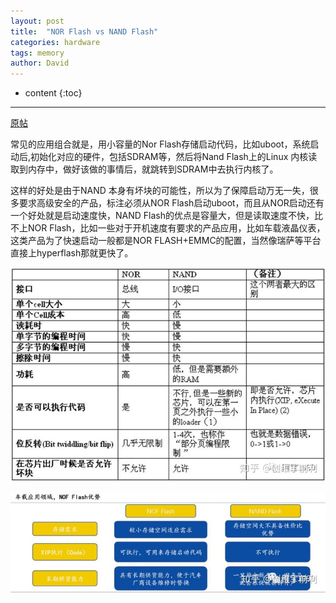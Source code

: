 ```yaml
---
layout: post
title:  "NOR Flash vs NAND Flash"
categories: hardware
tags: memory
author: David
---
```


* content
{:toc}

---

[原帖](https://zhuanlan.zhihu.com/p/340496845)

常见的应用组合就是，用小容量的Nor Flash存储启动代码，比如uboot，系统启动后,初始化对应的硬件，包括SDRAM等，然后将Nand Flash上的Linux 内核读取到内存中，做好该做的事情后，就跳转到SDRAM中去执行内核了。

这样的好处是由于NAND 本身有坏块的可能性，所以为了保障启动万无一失，很多要求高级安全的产品，标注必须从NOR Flash启动uboot，而且从NOR启动还有一个好处就是启动速度快，NAND Flash的优点是容量大，但是读取速度不快，比不上NOR Flash，比如一些对于开机速度有要求的产品应用，比如车载液晶仪表，这类产品为了快速启动一般都是NOR FLASH+EMMC的配置，当然像瑞萨等平台直接上hyperflash那就更快了。



 ![NAND FLASH 搭配NOR FLASH的优缺点](https://github.com/titron/titron.github.io/raw/master/img/2021-04-19-norflash_vs_nandflash_1.jpg)

 ![车用Nor FLASH的优缺点](https://github.com/titron/titron.github.io/raw/master/img/2021-04-19-norflash_vs_nandflash_2.jpg)
